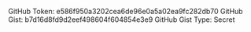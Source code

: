 GitHub Token: e586f950a3202cea6de96e0a5a02ea9fc282db70
GitHub Gist: b7d16d8fd9d2eef498604f604854e3e9
GitHub Gist Type: Secret